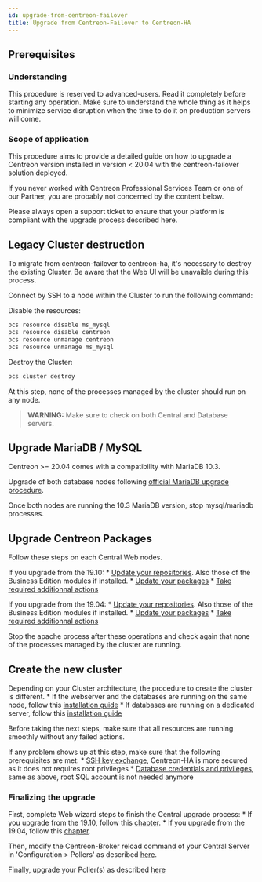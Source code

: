 ```yaml
---
id: upgrade-from-centreon-failover
title: Upgrade from Centreon-Failover to Centreon-HA
---
```


## Prerequisites

### Understanding

This procedure is reserved to advanced-users. Read it completely before starting any operation. 
Make sure to understand the whole thing as it helps to minimize service disruption when 
the time to do it on production servers will come.

### Scope of application

This procedure aims to provide a detailed guide on how to upgrade a Centreon version installed in version < 20.04 with 
the centreon-failover solution deployed. 

If you never worked with Centreon Professional Services Team or one of our Partner, you are probably not concerned by the content 
below.

Please always open a support ticket to ensure that your platform is compliant with the upgrade process described here.

## Legacy Cluster destruction

To migrate from centreon-failover to centreon-ha, it's necessary to destroy the existing Cluster. Be aware that the 
Web UI will be unavaible during this process.

Connect by SSH to a node within the Cluster to run the following command:

Disable the resources: 

```bash
pcs resource disable ms_mysql
pcs resource disable centreon
pcs resource unmanage centreon
pcs resource unmanage ms_mysql
```

Destroy the Cluster: 

```bash
pcs cluster destroy
```

At this step, none of the processes managed by the cluster should run on any node.

> **WARNING:** Make sure to check on both Central and Database servers. 

## Upgrade MariaDB / MySQL

Centreon >= 20.04 comes with a compatibility with MariaDB 10.3.

Upgrade of both database nodes following [official MariaDB upgrade procedure](../upgrade/upgrade-from-19-10.html#upgrade-mariadb-server). 

Once both nodes are running the 10.3 MariaDB version, stop mysql/mariadb processes. 

## Upgrade Centreon Packages 

Follow these steps on each Central Web nodes.

If you upgrade from the 19.10: 
    * [Update your repositories](../upgrade/upgrade-from-19-10.html#update-the-centreon-repository). Also those of the Business Edition modules if installed.
    * [Update your packages](../upgrade/upgrade-from-19-10.html#upgrade-the-centreon-solution)
    * [Take required additionnal actions](../upgrade/upgrade-from-19-10.html#additional-actions)

If you upgrade from the 19.04: 
    * [Update your repositories](../upgrade/upgrade-from-19-04.html#update-the-centreon-repository). Also those of the Business Edition modules if installed.
    * [Update your packages](../upgrade/upgrade-from-19-04.html#upgrade-the-centreon-solution)
    * [Take required additionnal actions](../upgrade/upgrade-from-19-04.html#additional-actions)

Stop the apache process after these operations and check again that none of the 
processes managed by the cluster are running.

## Create the new cluster

Depending on your Cluster architecture, the procedure to create the cluster is different. 
    * If the webserver and the databases are running on the same node, follow this [installation guide](../installation-2-nodes.html#setting-up-the-centreon-cluster)
    * If databases are running on a dedicated server, follow this [installation guide](../installation-4-nodes.html#setting-up-the-centreon-cluster)

Before taking the next steps, make sure that all resources are running smoothly without any failed actions.

If any problem shows up at this step, make sure that the following prerequisites are met: 
    * [SSH key exchange](../installation-2-nodes.html#ssh-keys-exchange), Centreon-HA is more secured as it does not requires root privileges
    * [Database credentials and privileges](../installation-2-nodes.html#creating-the-centreon-mariadb-account), same as above, root SQL account is not needed anymore  

### Finalizing the upgrade

First, complete Web wizard steps to finish the Central upgrade process:
    * If you upgrade from the 19.10, follow this [chapter](../upgrade/upgrade-from-19-10.html#finalizing-the-upgrade).
    * If you upgrade from the 19.04, follow this [chapter](../upgrade/upgrade-from-19-04.html#finalizing-the-upgrade).

Then, modify the Centreon-Broker reload command of your Central Server in 'Configuration > Pollers' as described [here](../installation-2-nodes.html#customizing-poller-reload-command).

Finally, upgrade your Poller(s) as described [here](../upgrade/upgrade-from-19-04.html#upgrade-the-poller)